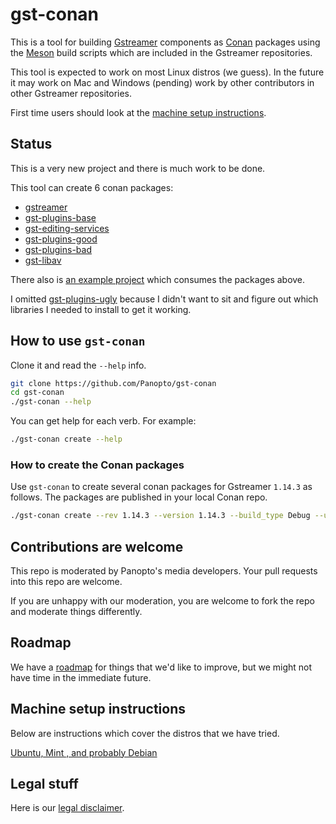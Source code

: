 # gst-conan
This is a tool for building [Gstreamer](https://gstreamer.freedesktop.org/) components as [Conan](https://conan.io/) packages
using the [Meson](https://mesonbuild.com/) build scripts which are included in the Gstreamer repositories.

This tool is expected to work on most Linux distros (we guess).  In the future it may work on Mac and Windows (pending)
work by other contributors in other Gstreamer repositories.

First time users should look at the [machine setup instructions](#machine-setup-instructions).

## Status
This is a very new project and there is much work to be done.

This tool can create 6 conan packages:

 * [gstreamer](https://github.com/gstreamer/gstreamer)
 * [gst-plugins-base](https://github.com/gstreamer/gst-plugins-base)
 * [gst-editing-services](https://github.com/gstreamer/gst-editing-services)
 * [gst-plugins-good](https://github.com/gstreamer/gst-plugins-good)
 * [gst-plugins-bad](https://github.com/gstreamer/gst-plugins-bad)
 * [gst-libav](https://github.com/gstreamer/gst-libav)

There also is [an example project](examples/consume-ges) which consumes the packages above.

I omitted [gst-plugins-ugly](https://github.com/gstreamer/gst-plugins-ugly) because I didn't want to sit and figure out
which libraries I needed to install to get it working.

## How to use `gst-conan`
Clone it and read the `--help` info. 

```bash
git clone https://github.com/Panopto/gst-conan
cd gst-conan
./gst-conan --help
```

You can get help for each verb.  For example:
```bash 
./gst-conan create --help
```

### How to create the Conan packages
Use `gst-conan` to create several conan packages for Gstreamer `1.14.3` as follows.  The packages are published in your
local Conan repo.

```bash
./gst-conan create --rev 1.14.3 --version 1.14.3 --build_type Debug --user my_conan_user --channel my_conan_channel
```

## Contributions are welcome
This repo is moderated by Panopto's media developers.  Your pull requests into this repo are welcome.

If you are unhappy with our moderation, you are welcome to fork the repo and moderate things differently.

## Roadmap
We have a [roadmap](doc/roadmap.md) for things that we'd like to improve, but we might not have time in the immediate
future.

## Machine setup instructions

Below are instructions which cover the distros that we have tried.

[Ubuntu, Mint , and probably Debian](doc/setup-ubuntu.md)

## Legal stuff
Here is our [legal disclaimer](doc/legal-disclaimer.md).
